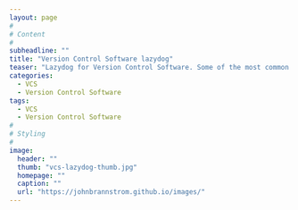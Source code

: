 ```yaml
---
layout: page
#
# Content
#
subheadline: ""
title: "Version Control Software lazydog"
teaser: "Lazydog for Version Control Software. Some of the most common operations working with a VCS."
categories:
  - VCS
  - Version Control Software
tags:
  - VCS
  - Version Control Software
#
# Styling
#
image:
  header: ""
  thumb: "vcs-lazydog-thumb.jpg"
  homepage: ""
  caption: ""
  url: "https://johnbrannstrom.github.io/images/"
---
```




 [1]: #
 [2]: #
 [3]: #
 [4]: #
 [5]: #
 [6]: #
 [7]: #
 [8]: #
 [9]: #
 [10]: #